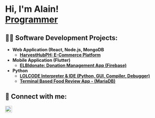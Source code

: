 <h1>Hi, I'm Alain! <br/><a href="https://github.com/bsevangelista">Programmer</a>

<h2>👨‍💻 Software Development Projects:</h2>

- <b>Web Application (React, Node.js, MongoDB</b>
  - <b>[HarvestHubPH: E-Commerce Platform](https://github.com/CMSC100-1S2324/group1-project)</b>
- <b>Mobile Application (Flutter)</b>
  - <b>[ELBIdonate: Donation Management App (Firebase)](https://github.com/bsevangelista/CMSC23-donation-system)</b>
- <b>Python</b>
  - <b>[LOLCODE Interpreter & IDE (Python, GUI, Compiler, Debugger)](https://github.com/bsevangelista/cmsc124-project)</b>
  - <b>[Terminal Based Food Review App - (MariaDB)](https://github.com/bsevangelista/cmsc124-project)</b>

<h2> 🤳 Connect with me:</h2>

[<img align="left" alt="JoshMadakor | LinkedIn" width="22px" src="https://cdn.jsdelivr.net/npm/simple-icons@v3/icons/linkedin.svg" />][linkedin]

[linkedin]: https://linkedin.com/in

<!--
**bsevangelista/bsevangelista** is a ✨ _special_ ✨ repository because its `README.md` (this file) appears on your GitHub profile.

Here are some ideas to get you started:

- 🔭 I’m currently working on ...
- 🌱 I’m currently learning ...
- 👯 I’m looking to collaborate on ...
- 🤔 I’m looking for help with ...
- 💬 Ask me about ...
- 📫 How to reach me: ...
- 😄 Pronouns: ...
- ⚡ Fun fact: ...
-->
